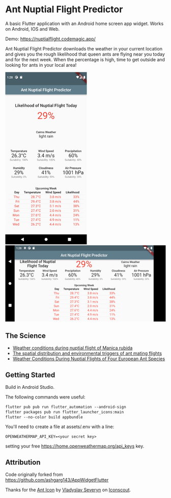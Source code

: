 # Ant Nuptial Flight Predictor

A basic Flutter application with an Android home screen app widget. Works on Android, IOS and Web.

Demo: https://nuptialflight.codemagic.app/

Ant Nuptial Flight Predictor downloads the weather in your current location and gives you the rough
likelihood that queen ants are flying near you today and for the next week. When the percentage is
high, time to get outside and looking for ants in your local area!

<img src="https://raw.githubusercontent.com/bradrushworth/nuptialflight/master/assets/Screenshot_1641349717.png" height="540" /> <img src="https://raw.githubusercontent.com/bradrushworth/nuptialflight/master/assets/Screenshot_1641349723.png" width="540" />

## The Science

* [Weather conditions during nuptial flight of Manica rubida](https://antwiki.org/wiki/images/5/50/Depa%2C_L._2006._Weather_conditions_during_nuptial_flight_of_Manica_rubida.pdf)
* [The spatial distribution and environmental triggers of ant mating flights](https://onlinelibrary.wiley.com/doi/epdf/10.1111/ecog.03140)
* [Weather Conditions During Nuptial Flights of Four European Ant Species](https://www.antwiki.org/wiki/images/d/dd/Boomsma%2C_J.J.%2C_Leusink%2C_A._1981._Weather_conditions_during_nuptial_flights_of_four_European_ant_species_.pdf)

## Getting Started

Build in Android Studio.

The following commands were useful:

```
flutter pub pub run flutter_automation --android-sign
flutter packages pub run flutter_launcher_icons:main
flutter --no-color build appbundle
```

You'll need to create a file at assets/.env with a line:
```
OPENWEATHERMAP_API_KEY=<your secret key>
```
setting your free https://home.openweathermap.org/api_keys key.

## Attribution

Code originally forked from https://github.com/ashgarg143/AppWidgetFlutter

Thanks for the <a href="https://iconscout.com/icons/ant" target="_blank">Ant Icon</a>
by <a href="https://iconscout.com/contributors/vladyslav-severyn">Vladyslav Severyn</a>
on <a href="https://iconscout.com">Iconscout</a>.
